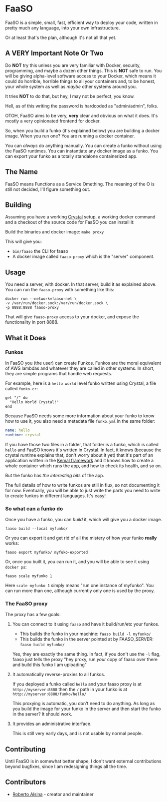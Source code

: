 # FaaSO

FaaSO is a simple, small, fast, efficient way to deploy your code, written
in pretty much any language, into your own infrastructure.

Or at least that's the plan, although it's not all that yet.

## A VERY Important Note Or Two

Do **NOT** try this unless you are very familiar with Docker, security, programming,
and maybe a dozen other things. This is **NOT** safe to run. You will be giving
alpha-level software access to your Docker, which means it could do horrible,
horrible things to all your containers and, to be honest, your whole system
as well as *maybe* other systems around you.

It tries **NOT** to do that, but hey, I may not be perfect, you know.

Hell, as of this writing the password is hardcoded as "admin/admin", folks.

OTOH, FaaSO aims to be very, **very** clear and obvious on what it does. It's
mostly a very opinionated frontend for docker.

So, when you build a funko (it's explained below) you are building a docker image.
When you run one? You are running a docker container.

You can *always* do anything manually. You can create a funko without using the
FaaSO runtimes. You can instantiate any docker image as a funko. You can export
your funko as a totally standalone containerized app.

## The Name

FaaSO means Functions as a Service Omething. The meaning of the O is still
not decided, I'll figure something out.

## Building

Assuming you have a working [Crystal](https://crystal-lang.org) setup, a
working docker command and a checkout of the source code for FaaSO you can
install it:

Build the binaries and docker image: `make proxy`

This will give you:

* `bin/faaso` the CLI for faaso
* A docker image called `faaso-proxy` which is the "server" component.

## Usage

You need a server, with docker. In that server, build it as explained above.
You can run the `faaso-proxy` with something like this:

```shell
docker run --network=faaso-net \
-v /var/run/docker.sock:/var/run/docker.sock \
-p 8888:8888 faaso-proxy
```

That will give `faaso-proxy` access to your docker, and expose the functionality
in port 8888.

## What it Does

### Funkos

In FaaSO you (the user) can create Funkos. Funkos are the moral equivalent of AWS
lambdas and whatever they are called in other systems. In short, they are simple
programs that handle web requests.

For example, here is a `hello world` level funko written using Crystal,
a file called `funko.cr`:

```crystal
get "/" do
  "Hello World Crystal!"
end
```

Because FaaSO needs some more information about your funko to know how to use it,
you also need a metadata file `funko.yml` in the same folder:

```yml
name: hello
runtime: crystal
```

If you have those two files in a folder, that folder is a funko, which is called
`hello` and FaaSO knows it's written in Crystal. In fact, it knows (because the
crystal runtime explains that, don't worry about it yet) that it's part of an
application written in the [Kemal framework](https://kemalcr.com/) and it knows
how to create a whole container which runs the app, and how to check its health,
and so on.

But the funko has *the interesting bits* of the app.

The full details of how to write funkos are still in flux, so not documenting
it for now. Eventually, you will be able to just write the parts you
need to write to create funkos in different languages. It's easy!

### So what can a funko do

Once you have a funko, you can *build* it, which will give you a docker image.

```faaso build --local myfunko/```

Or you can export it and get rid of all the mistery of how your funko
**really** works:

```faaso export myfunko/ myfuko-exported```

Or, once you built it, you can run it, and you will be able to see it using
`docker ps`:

```faaso scale myfunko 1```

Here `scale myfunko 1` simply means "run one instance of myfunko". You can run more
than one, although currently only one is used by the proxy.

### The FaaSO proxy

The proxy has a few goals:

1) You can connect to it using `faaso` and have it build/run/etc your funkos.
   * This builds the funko in your machine: `faaso build -l myfunko/`
   * This builds the funko in the server pointed at by FAASO_SERVER:
     `faaso build myfunko/`

   Yes, they are exactly the same thing. In fact, if you don't use the `-l` flag,
   faaso just tells the proxy "hey proxy, run *your* copy of faaso over there and
   build this funko I am uploading"

2) It automatically reverse-proxies to all funkos.

   If you deployed a funko called `hello` and your faaso proxy is at
   `http://myserver:8888` then the `/` path in your funko is at
   `http://myserver:8888/funko/hello/`

   This proxying is automatic, you don't need to do anything. As long as you
   build the image for your funko in the server and then start the funko in the
   server? It should work.

3) It provides an administrative interface.

   This is still very early days, and is not usable by normal people.

## Contributing

Until FaaSO is in somewhat better shape, I don't want external contributions
beyond bugfixes, since I am redesigning things all the time.

## Contributors

* [Roberto Alsina](https://github.com/ralsina) - creator and maintainer
